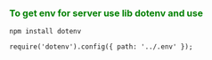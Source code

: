 <h3 style="color:green">To get env for server use lib dotenv and use</h3>


`npm install dotenv`

`require('dotenv').config({ path: '../.env' });`